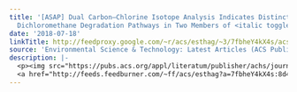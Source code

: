 ```yaml
---
title: '[ASAP] Dual Carbon–Chlorine Isotope Analysis Indicates Distinct Anaerobic
  Dichloromethane Degradation Pathways in Two Members of <italic toggle="yes">Peptococcaceae</italic>'
date: '2018-07-18'
linkTitle: http://feedproxy.google.com/~r/acs/esthag/~3/7fbheY4kX4s/acs.est.8b01583
source: 'Environmental Science & Technology: Latest Articles (ACS Publications)'
description: |-
  <p><img src="https://pubs.acs.org/appl/literatum/publisher/achs/journals/content/esthag/0/esthag.ahead-of-print/acs.est.8b01583/20180718/images/medium/es-2018-01583z_0004.gif" alt="TOC Graphic"/></p><div><cite>Environmental Science & Technology</cite></div><div>DOI: 10.1021/acs.est.8b01583</div><div class="feedflare">
  <a href="http://feeds.feedburner.com/~ff/acs/esthag?a=7fbheY4kX4s:8d47NyGsA5U:yIl2AUoC8zA"><img src="http://feeds.feedburner.com/~ff/acs/esthag?d=yIl2AUoC8zA" border="0"></img></a>
---
```

